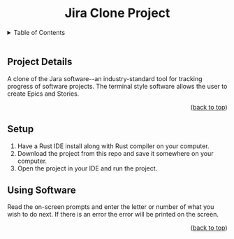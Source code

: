 <a id="readme-top"></a>

<!-- Project Title -->
<br>
<div>
    <h1 style="text-align:center">Jira Clone Project</h1>
</div>

<!-- Table of Contents -->
<details>
    <summary>Table of Contents</summary>
    <ol>
        <li><a href="#project-details">Project Details</a></li>
        <li><a href="#using-software">Using Software</a></li>
    </ol>
</details>
<br>

<!-- Project Details -->
## Project Details
A clone of the Jara software--an industry-standard tool for tracking progress of software projects. The
terminal style software allows the user to create Epics and Stories.

<p align="right">(<a href="#readme-top">back to top</a>)</p>

<!-- Setup -->
## Setup
1. Have a Rust IDE install along with Rust compiler on your computer.
2. Download the project from this repo and save it somewhere on your computer.
3. Open the project in your IDE and run the project.

<!-- Using Software -->
## Using Software
Read the on-screen prompts and enter the letter or number of what you wish to do next. If there is an error the error
will be printed on the screen.

<p align="right">(<a href="#readme-top">back to top</a>)</p>